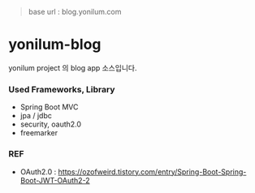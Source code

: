 > base url : blog.yonilum.com

# yonilum-blog
yonilum project 의 blog app 소스입니다.


### Used Frameworks, Library
* Spring Boot MVC
* jpa / jdbc
* security, oauth2.0
* freemarker


### REF
* OAuth2.0 : https://ozofweird.tistory.com/entry/Spring-Boot-Spring-Boot-JWT-OAuth2-2